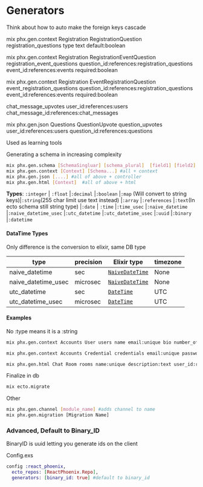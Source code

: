 # Generators

Think about how to auto make the foreign keys cascade

mix phx.gen.context Registration RegistrationQuestion registration_questions type text default:boolean

mix phx.gen.context Registration RegistrationEventQuestion registration_event_questions question_id:references:registration_questions event_id:references:events required:boolean

mix phx.gen.context Registration EventRegistrationQuestion event_registration_questions question_id:references:registration_questions event_id:references:events required:boolean  

chat_message_upvotes user_id:references:users chat_message_id:references:chat_messages

mix phx.gen.json Questions QuestionUpvote question_upvotes user_id:references:users question_id:references:questions

Used as learning tools

Generating a schema in increasing complexity

```bash
mix phx.gen.schema [SchemaSingluar] [schema_plural]  [field1] [field2] [....] #just schema and migration
mix phx.gen.context [Context] [Schema...] #all + context
mix phx.gen.json [....] #all of above + controller
mix phx.gen.html [Context]  #all of above + html
```

**Types**: `:integer` | `:float` |`:decimal` |`:boolean` |`:map` (Will convert to string keys)|`:string`(255 char limit use text instead) |`:array`  |`:references` |`:text`(In ecto schema still string type) |`:date` | `:time` |`:time_usec` |`:naive_datetime` |`:naive_datetime_usec` |`:utc_datetime` |`:utc_datetime_usec` |`:uuid` |`:binary` |`:datetime` 

#### DataTime Types

Only difference is the conversion to elixir, same DB type

| type                | precision | Elixir type                                                  | timezone |
| ------------------- | --------- | ------------------------------------------------------------ | -------- |
| naive_datetime      | sec       | [`NaiveDateTime`](https://hexdocs.pm/elixir/NaiveDateTime.html) | None     |
| naive_datetime_usec | microsec  | [`NaiveDateTime`](https://hexdocs.pm/elixir/NaiveDateTime.html) | None     |
| utc_datetime        | sec       | [`DateTime`](https://hexdocs.pm/elixir/DateTime.html)        | UTC      |
| utc_datetime_usec   | microsec  | [`DateTime`](https://hexdocs.pm/elixir/DateTime.html)        | UTC      |

#### Examples

No :type means it is a :string

```bash
mix phx.gen.context Accounts User users name email:unique bio number_of_pets:integer post_id:references:posts

mix phx.gen.context Accounts Credential credentials email:unique password_hash user_id:references:users

mix phx.gen.html Chat Room rooms name:unique description:text user_id:references:users
```

Finalize in db

```bash
mix ecto.migrate
```

Other

```bash
mix phx.gen.channel [module_name] #adds channel to name
mix phx.gen.migration [Migration Name]
```

### Advanced, Default to Binary_ID

BinaryID is uuid letting you generate ids on the client

Config.exs

```elixir
config :react_phoenix,
  ecto_repos: [ReactPhoenix.Repo],
  generators: [binary_id: true] #default to binary_id
```

